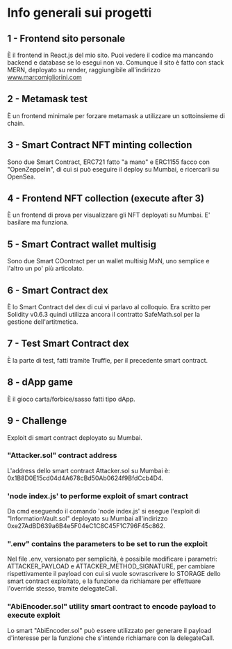 # Info generali sui progetti

## 1 - Frontend sito personale

È il frontend in React.js del mio sito. Puoi vedere il codice ma mancando backend e database se lo esegui non va.
Comunque il sito è fatto con stack MERN, deployato su render, raggiungibile all'indirizzo www.marcomigliorini.com

## 2 - Metamask test

È un frontend minimale per forzare metamask a utilizzare un sottoinsieme di chain.

## 3 - Smart Contract NFT minting collection

Sono due Smart Contract, ERC721 fatto "a mano" e ERC1155 facco con "OpenZeppelin", di cui si può eseguire il deploy su Mumbai, e ricercarli su OpenSea.

## 4 - Frontend NFT collection (execute after 3)

È un frontend di prova per visualizzare gli NFT deployati su Mumbai. E' basilare ma funziona.

## 5 - Smart Contract wallet multisig

Sono due Smart COontract per un wallet multisig MxN, uno semplice e l'altro un po' più articolato.

## 6 - Smart Contract dex

È lo Smart Contract del dex di cui vi parlavo al colloquio. Era scritto per Solidity v0.6.3 quindi utilizza ancora il contratto SafeMath.sol per la gestione dell'artitmetica.

## 7 - Test Smart Contract dex

È la parte di test, fatti tramite Truffle, per il precedente smart contract.

## 8 - dApp game

È il gioco carta/forbice/sasso fatti tipo dApp.

## 9 - Challenge

Exploit di smart contract deployato su Mumbai.

### "Attacker.sol" contract address

L'address dello smart contract Attacker.sol su Mumbai è: 0x1B8D0E15cd04d4A678cBd50Ab0624f9BfdCcb4D4.

### 'node index.js' to performe exploit of smart contract

Da cmd eseguendo il comando 'node index.js' si esegue l'exploit di "InformationVault.sol" deployato su Mumbai all'indirizzo 0xe27AdBD639a6B4e5F04eC1C8C45F1C796F45c862.

### ".env" contains the parameters to be set to run the exploit

Nel file .env, versionato per semplicità, è possibile modificare i parametri: ATTACKER_PAYLOAD e ATTACKER_METHOD_SIGNATURE, per cambiare rispettivamente il payload con cui si vuole sovrascrivere lo STORAGE dello smart contract exploitato, e la funzione da richiamare per effettuare l'override stesso, tramite delegateCall.

### "AbiEncoder.sol" utility smart contract to encode payload to execute exploit

Lo smart "AbiEncoder.sol" può essere utilizzato per generare il payload d'interesse per la funzione che s'intende richiamare con la delegateCall.
